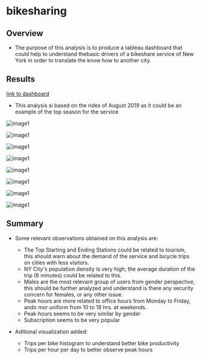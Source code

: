 # bikesharing

## Overview

- The purpose of this analysis is to produce a tableau dashboard that could help to understand thebasic drivers of a bikeshare service of New York in order to translate the know how to another city.

## Results

[link to dashboard](https://public.tableau.com/views/Bikesharing2_16326193897100/NYCCitibikeAugust2019RidesAnalysis?:language=en-US&publish=yes&:display_count=n&:origin=viz_share_link)

- This analysis si based on the rides of August 2019 as it could be an example of the top season for the service

![image1](./resources/images/image1.png)

![image1](./resources/images/image2.png)

![image1](./resources/images/image3.png)

![image1](./resources/images/image4.png)

![image1](./resources/images/image5.png)

![image1](./resources/images/image6.png)

![image1](./resources/images/image7.png)

![image1](./resources/images/image8.png)

## Summary

- Some relevant observations obtained on this analysis are:
  - The Top Starting and Ending Stations could be related to tourism, this should warn about the demand of the service and bicycle trips on cities with less visitors.
  - NY City's population density is very high; the average duration of the trip (6 minutes) could be related to this.
  - Males are the most relevant group of users from gender perspective, this should be further analyzed and understand is there any security concern for females, or any other issue.
  - Peak hours are more related to office hours from Monday to Friday, ando mor uniform from 10 to 18 hrs. at weekends.
  - Peak hours seems to be very similar by gender
  - Subscription seems to be very popular
  
- Aditional visualization added:
  - Trips per bike histogram to understand better bike productivity
  - Trips per hour per day to better observe peak hours
